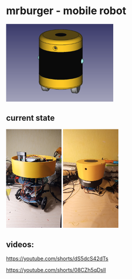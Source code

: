 # mrburger - mobile robot

<img src="resources/freecad_model.png" alt="freecad" width=58%/>

## current state

<img src="resources/IMG_20241204_015451.jpg" alt="currentstate" width=30%/>
<img src="resources/IMG_20241213_023858.jpg" alt="currentstate" width=30%/>

## videos: 

https://youtube.com/shorts/dS5dcS42dTs

https://youtube.com/shorts/08CZh5qDslI

